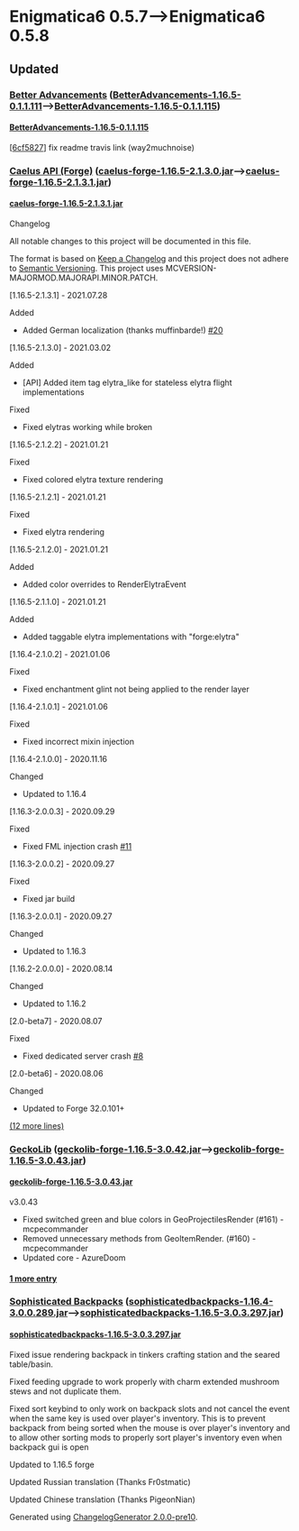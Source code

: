 # Enigmatica6 0.5.7⟶Enigmatica6 0.5.8

## Updated

### [Better Advancements](https://www.curseforge.com/minecraft/mc-mods/better-advancements) ([BetterAdvancements-1.16.5-0.1.1.111](https://www.curseforge.com/minecraft/mc-mods/better-advancements/files/3400299)⟶[BetterAdvancements-1.16.5-0.1.1.115](https://www.curseforge.com/minecraft/mc-mods/better-advancements/files/3404330))

#### [BetterAdvancements-1.16.5-0.1.1.115](https://www.curseforge.com/minecraft/mc-mods/better-advancements/files/3404330)

[[6cf5827](https://github.com/way2muchnoise/BetterAdvancements/commit/6cf58274ddd12acbe9af8845afef740e44e7c8a0)] fix readme travis link (way2muchnoise)

### [Caelus API (Forge)](https://www.curseforge.com/minecraft/mc-mods/caelus) ([caelus-forge-1.16.5-2.1.3.0.jar](https://www.curseforge.com/minecraft/mc-mods/caelus/files/3224510)⟶[caelus-forge-1.16.5-2.1.3.1.jar](https://www.curseforge.com/minecraft/mc-mods/caelus/files/3403876))

#### [caelus-forge-1.16.5-2.1.3.1.jar](https://www.curseforge.com/minecraft/mc-mods/caelus/files/3403876)

Changelog

All notable changes to this project will be documented in this file.

The format is based on [Keep a Changelog](http://keepachangelog.com/en/1.0.0/) and this project does not adhere to [Semantic Versioning](http://semver.org/spec/v2.0.0.html). This project uses MCVERSION-MAJORMOD.MAJORAPI.MINOR.PATCH.

[1.16.5-2.1.3.1] - 2021.07.28

Added

* Added German localization (thanks muffinbarde!) [#20](https://github.com/TheIllusiveC4/Caelus/pull/20)

[1.16.5-2.1.3.0] - 2021.03.02

Added

* [API] Added item tag elytra_like for stateless elytra flight implementations

Fixed

* Fixed elytras working while broken

[1.16.5-2.1.2.2] - 2021.01.21

Fixed

* Fixed colored elytra texture rendering

[1.16.5-2.1.2.1] - 2021.01.21

Fixed

* Fixed elytra rendering

[1.16.5-2.1.2.0] - 2021.01.21

Added

* Added color overrides to RenderElytraEvent

[1.16.5-2.1.1.0] - 2021.01.21

Added

* Added taggable elytra implementations with "forge:elytra"

[1.16.4-2.1.0.2] - 2021.01.06

Fixed

* Fixed enchantment glint not being applied to the render layer

[1.16.4-2.1.0.1] - 2021.01.06

Fixed

* Fixed incorrect mixin injection

[1.16.4-2.1.0.0] - 2020.11.16

Changed

* Updated to 1.16.4

[1.16.3-2.0.0.3] - 2020.09.29

Fixed

* Fixed FML injection crash [#11](https://github.com/TheIllusiveC4/Caelus/issues/11)

[1.16.3-2.0.0.2] - 2020.09.27

Fixed

* Fixed jar build

[1.16.3-2.0.0.1] - 2020.09.27

Changed

* Updated to 1.16.3

[1.16.2-2.0.0.0] - 2020.08.14

Changed

* Updated to 1.16.2

[2.0-beta7] - 2020.08.07

Fixed

* Fixed dedicated server crash [#8](https://github.com/TheIllusiveC4/Caelus/issues/8)

[2.0-beta6] - 2020.08.06

Changed

* Updated to Forge 32.0.101+

[(12 more lines)](https://www.curseforge.com/minecraft/mc-mods/caelus/files/3403876)

### [GeckoLib](https://www.curseforge.com/minecraft/mc-mods/geckolib) ([geckolib-forge-1.16.5-3.0.42.jar](https://www.curseforge.com/minecraft/mc-mods/geckolib/files/3397755)⟶[geckolib-forge-1.16.5-3.0.43.jar](https://www.curseforge.com/minecraft/mc-mods/geckolib/files/3403668))

#### [geckolib-forge-1.16.5-3.0.43.jar](https://www.curseforge.com/minecraft/mc-mods/geckolib/files/3403668)

v3.0.43

* Fixed switched green and blue colors in GeoProjectilesRender (#161) - mcpecommander
* Removed unnecessary methods from GeoItemRender. (#160) - mcpecommander
* Updated core - AzureDoom

#### [1 more entry](https://www.curseforge.com/minecraft/mc-mods/geckolib/files/all)

### [Sophisticated Backpacks](https://www.curseforge.com/minecraft/mc-mods/sophisticated-backpacks) ([sophisticatedbackpacks-1.16.4-3.0.0.289.jar](https://www.curseforge.com/minecraft/mc-mods/sophisticated-backpacks/files/3399778)⟶[sophisticatedbackpacks-1.16.5-3.0.3.297.jar](https://www.curseforge.com/minecraft/mc-mods/sophisticated-backpacks/files/3404306))

#### [sophisticatedbackpacks-1.16.5-3.0.3.297.jar](https://www.curseforge.com/minecraft/mc-mods/sophisticated-backpacks/files/3404306)

Fixed issue rendering backpack in tinkers crafting station and the seared table/basin.

Fixed feeding upgrade to work properly with charm extended mushroom stews and not duplicate them.

Fixed sort keybind to only work on backpack slots and not cancel the event when the same key is used over player's inventory. This is to prevent backpack from being sorted when the mouse is over player's inventory and to allow other sorting mods to properly sort player's inventory even when backpack gui is open

Updated to 1.16.5 forge

Updated Russian translation (Thanks Fr0stmatic)

Updated Chinese translation (Thanks PigeonNian)

Generated using [ChangelogGenerator 2.0.0-pre10](https://github.com/TheRandomLabs/ChangelogGenerator).
